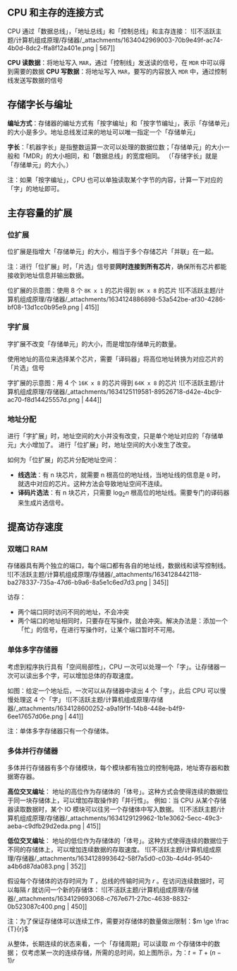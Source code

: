 
## CPU 和主存的连接方式
CPU 通过「数据总线」，「地址总线」和「控制总线」和主存连接：
![[不活跃主题/计算机组成原理/存储器/_attachments/1634042969003-70b9e49f-ac74-4b0d-8dc2-ffa8f12a401e.png | 567]]

**CPU 读数据**：将地址写入 `MAR`，通过「控制线」发送读的信号，在 `MDR` 中可以得到需要的数据
**CPU 写数据**：将地址写入 `MAR`，要写的内容放入 `MDR` 中，通过控制线发送写数据的信号


## 存储字长与编址
**编址方式**：存储器的编址方式有「按字编址」和「按字节编址」，表示「存储单元」的大小是多少。地址总线发过来的地址可以唯一指定一个「存储单元」

**字长**：「机器字长」是指整数运算一次可以处理的数据位数；「存储单元」的大小一般和「MDR」的大小相同，和「数据总线」的宽度相同。
（「存储字长」就是「存储单元」的大小。）

注：如果「按字编址」，CPU 也可以单独读取某个字节的内容，计算一下对应的「字」的地址即可。


## 主存容量的扩展

### 位扩展
位扩展是指增大「存储单元」的大小，相当于多个存储芯片「并联」在一起。

注：进行「位扩展」时，「片选」信号要**同时连接到所有芯片**，确保所有芯片都能接收到地址信息并输出数据。

位扩展的示意图：使用 8 个 `8K x 1` 的芯片得到 `8K x 8` 的芯片
![[不活跃主题/计算机组成原理/存储器/_attachments/1634124886898-53a542be-af30-4286-bf08-13d1cc0b95e9.png | 415]]


### 字扩展
字扩展不改变「存储单元」的大小，而是增加存储单元的数量。

使用地址的高位来选择某个芯片，需要「译码器」将高位地址转换为对应芯片的「片选」信号

字扩展的示意图：用 4 个 `16K x 8` 的芯片得到 `64K x 8` 的芯片
![[不活跃主题/计算机组成原理/存储器/_attachments/1634125119581-89526718-d42e-4bc9-ac70-f8d14425557d.png | 444]]


### 地址分配
进行「字扩展」时，地址空间的大小并没有改变，只是单个地址对应的「存储单元」大小增加了。
进行「位扩展」时，地址空间的大小发生了改变。

如何为「位扩展」的芯片分配地址空间：

- **线选法**：有 n 块芯片，就需要 n 根高位的地址线，当地址线的信息是 `0` 时，就选中对应的芯片。这种方法会导致地址空间不连续。
- **译码片选法**：有 n 块芯片，只需要 $\log _2 n$  根高位的地址线。需要专门的译码器来生成片选信号。


## 提高访存速度

### 双端口 RAM
存储器具有两个独立的端口，每个端口都有各自的地址线，数据线和读写控制线。
![[不活跃主题/计算机组成原理/存储器/_attachments/1634128442118-ba278337-735a-47d6-b9a6-8a5e1c6ed7d3.png | 345]]

访存：

- 两个端口同时访问不同的地址，不会冲突
- 两个端口的地址相同时，只要存在写操作，就会冲突。解决办法是：添加一个「忙」的信号，在进行写操作时，让某个端口暂时不可用。


### 单体多字存储器
考虑到程序执行具有「空间局部性」，CPU 一次可以处理一个「字」。让存储器一次可以读出多个字，可以增加总体的存取速度。

如图：给定一个地址后，一次可以从存储器中读出 4 个「字」，此后 CPU 可以慢慢处理这 4 个「字」
![[不活跃主题/计算机组成原理/存储器/_attachments/1634128600252-a9a19f1f-14b8-448e-b4f9-6ee17657d06e.png | 441]]

注：单体多字存储器只有一个存储体。


### 多体并行存储器
多体并行存储器有多个存储模块，每个模块都有独立的控制电路，地址寄存器和数据寄存器。

**高位交叉编址**：
地址的高位作为存储体的「体号」。这种方式会使得连续的数据位于同一块存储体上，可以增加存取操作的「并行性」。
例如：当 CPU 从某个存储器读取数据时，某个 IO 模块可以往另一个存储体中写入数据。
![[不活跃主题/计算机组成原理/存储器/_attachments/1634129129962-1b1e3062-5ecc-49c3-aeba-c9dfb29d2eda.png | 415]]

**低位交叉编址**：
地址的低位作为存储体的「体号」。这种方式使得连续的数据位于不同的存储体上，可以增加连续数据的存取速度。
![[不活跃主题/计算机组成原理/存储器/_attachments/1634128993642-58f7a5d0-c03b-4d4d-9540-a4b6d87da083.png | 352]]

假设每个存储体的访存时间为 $T$ ，总线的传输时间为 $r$ 。在访问连续数据时，可以每隔 $r$  就访问一个新的存储体：
![[不活跃主题/计算机组成原理/存储器/_attachments/1634129693068-c767e671-27bc-4638-8832-0b523087c400.png | 450]]

注：为了保证存储体可以连续工作，需要对存储体的数量做出限制：$m \ge \frac {T}{r}$ 

从整体，长期连续的状态来看，一个「存储周期」可以读取 $m$  个存储体中的数据；
仅考虑某一次的连续存储，所需的总时间，如上图所示，为：$t = T + (n - 1)r$ 





